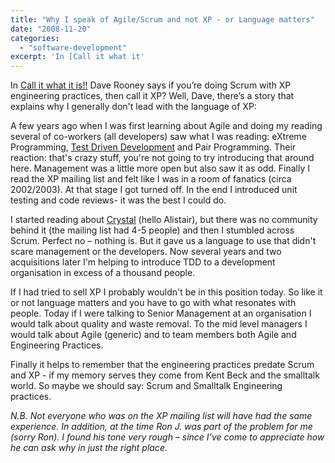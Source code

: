 ```yaml
---
title: "Why I speak of Agile/Scrum and not XP - or Language matters"
date: "2008-11-20"
categories: 
  - "software-development"
excerpt: 'In [Call it what it'
---
```


In [Call it what it is!!](external:https://practicalagility.blogspot.com/2008/09/call-it-what-it-is.html) Dave Rooney says if you’re doing Scrum with XP engineering practices, then call it XP? Well, Dave, there’s a story that explains why I generally don't lead with the language of XP:

A few years ago when I was first learning about Agile and doing my reading several of co-workers (all developers) saw what I was reading: eXtreme Programming, [Test Driven Development](blog/test-driven-development-is-not-a-quality-assurance-technique) and Pair Programming. Their reaction: that's crazy stuff, you're not going to try introducing that around here. Management was a little more open but also saw it as odd. Finally I read the XP mailing list and felt like I was in a room of fanatics (circa 2002/2003). At that stage I got turned off. In the end I introduced unit testing and code reviews- it was the best I could do.

I started reading about [Crystal](external:https://alistair.cockburn.us/Crystal+methodologies+main+foyer) (hello Alistair), but there was no community behind it (the mailing list had 4-5 people) and then I stumbled across Scrum. Perfect no – nothing is. But it gave us a language to use that didn't scare management or the developers. Now several years and two acquisitions later I'm helping to introduce TDD to a development organisation in excess of a thousand people.

If I had tried to sell XP I probably wouldn't be in this position today. So like it or not language matters and you have to go with what resonates with people. Today if I were talking to Senior Management at an organisation I would talk about quality and waste removal. To the mid level managers I would talk about Agile (generic) and to team members both Agile and Engineering Practices.

Finally it helps to remember that the engineering practices predate Scrum and XP - if my memory serves they come from Kent Beck and the smalltalk world. So maybe we should say: Scrum and Smalltalk Engineering practices.

_N.B. Not everyone who was on the XP mailing list will have had the same experience. In addition, at the time Ron J. was part of the problem for me (sorry Ron). I found his tone very rough – since I’ve come to appreciate how he can ask why in just the right place._
